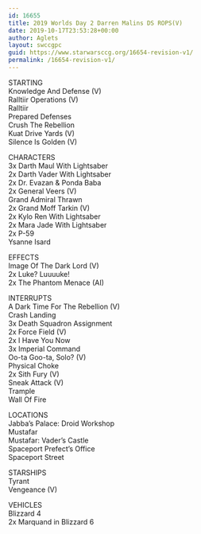 ```yaml
---
id: 16655
title: 2019 Worlds Day 2 Darren Malins DS ROPS(V)
date: 2019-10-17T23:53:28+00:00
author: Aglets
layout: swccgpc
guid: https://www.starwarsccg.org/16654-revision-v1/
permalink: /16654-revision-v1/
---
```

STARTING  
Knowledge And Defense (V)  
Ralltiir Operations (V)  
Ralltiir  
Prepared Defenses  
Crush The Rebellion  
Kuat Drive Yards (V)  
Silence Is Golden (V)

CHARACTERS  
3x Darth Maul With Lightsaber  
2x Darth Vader With Lightsaber  
2x Dr. Evazan & Ponda Baba  
2x General Veers (V)  
Grand Admiral Thrawn  
2x Grand Moff Tarkin (V)  
2x Kylo Ren With Lightsaber  
2x Mara Jade With Lightsaber  
2x P-59  
Ysanne Isard

EFFECTS  
Image Of The Dark Lord (V)  
2x Luke? Luuuuke!  
2x The Phantom Menace (AI)

INTERRUPTS  
A Dark Time For The Rebellion (V)  
Crash Landing  
3x Death Squadron Assignment  
2x Force Field (V)  
2x I Have You Now  
3x Imperial Command  
Oo-ta Goo-ta, Solo? (V)  
Physical Choke  
2x Sith Fury (V)  
Sneak Attack (V)  
Trample  
Wall Of Fire

LOCATIONS  
Jabba’s Palace: Droid Workshop  
Mustafar  
Mustafar: Vader’s Castle  
Spaceport Prefect’s Office  
Spaceport Street

STARSHIPS  
Tyrant  
Vengeance (V)

VEHICLES  
Blizzard 4  
2x Marquand in Blizzard 6